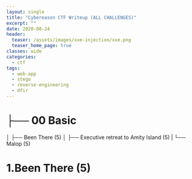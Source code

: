 ```yaml
---
layout: single
title: "Cybereason CTF Writeup (ALL CHALLENGES)"
excerpt: ""
date: 2020-08-24
header:
  teaser: /assets/images/xxe-injection/xxe.png
  teaser_home_page: true
classes: wide
categories:
  - ctf
tags:
  - web-app
  - stego
  - reverse-engineering
  - dfir
---
```


 # ├── 00 Basic
   │   ├── Been There (5)
   │   ├── Executive retreat to Amity Island (5)
   |   └── Malop (5)


 # 1.Been There (5)
 
